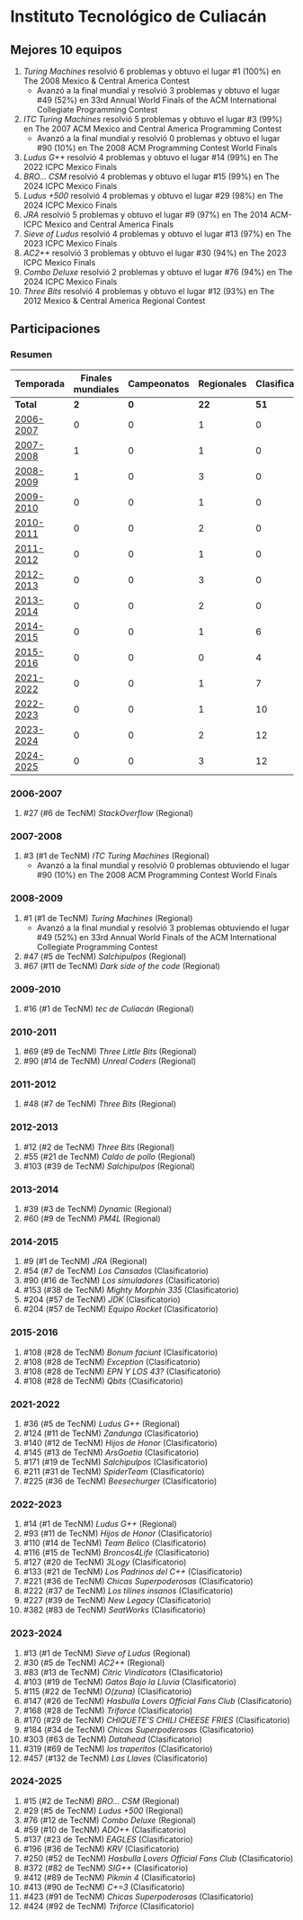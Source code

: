 # Instituto Tecnológico de Culiacán

## Mejores 10 equipos

1. _Turing Machines_ resolvió 6 problemas y obtuvo el lugar #1 (100%) en The 2008 Mexico & Central America Contest
    - Avanzó a la final mundial y resolvió 3 problemas y obtuvo el lugar #49 (52%) en 33rd Annual World Finals of the ACM International Collegiate Programming Contest
1. _ITC Turing Machines_ resolvió 5 problemas y obtuvo el lugar #3 (99%) en The 2007 ACM Mexico and Central America Programming Contest
    - Avanzó a la final mundial y resolvió 0 problemas y obtuvo el lugar #90 (10%) en The 2008 ACM Programming Contest World Finals
1. _Ludus G++_ resolvió 4 problemas y obtuvo el lugar #14 (99%) en The 2022 ICPC Mexico Finals
1. _BRO... CSM_ resolvió 4 problemas y obtuvo el lugar #15 (99%) en The 2024 ICPC Mexico Finals
1. _Ludus +500_ resolvió 4 problemas y obtuvo el lugar #29 (98%) en The 2024 ICPC Mexico Finals
1. _JRA_ resolvió 5 problemas y obtuvo el lugar #9 (97%) en The 2014 ACM-ICPC Mexico and Central America Finals
1. _Sieve of Ludus_ resolvió 4 problemas y obtuvo el lugar #13 (97%) en The 2023 ICPC Mexico Finals
1. _AC2++_ resolvió 3 problemas y obtuvo el lugar #30 (94%) en The 2023 ICPC Mexico Finals
1. _Combo Deluxe_ resolvió 2 problemas y obtuvo el lugar #76 (94%) en The 2024 ICPC Mexico Finals
1. _Three Bits_ resolvió 4 problemas y obtuvo el lugar #12 (93%) en The 2012 Mexico & Central America Regional Contest

## Participaciones

### Resumen

| Temporada | Finales mundiales | Campeonatos | Regionales | Clasificatorios | Equipos |
| --- | --- | --- | --- | --- | --- |
| **Total** | **2** | **0** | **22** | **51** | **65** |
| [2006-2007](#2006-2007) | 0 | 0 | 1 | 0 | 1 |
| [2007-2008](#2007-2008) | 1 | 0 | 1 | 0 | 1 |
| [2008-2009](#2008-2009) | 1 | 0 | 3 | 0 | 3 |
| [2009-2010](#2009-2010) | 0 | 0 | 1 | 0 | 1 |
| [2010-2011](#2010-2011) | 0 | 0 | 2 | 0 | 2 |
| [2011-2012](#2011-2012) | 0 | 0 | 1 | 0 | 1 |
| [2012-2013](#2012-2013) | 0 | 0 | 3 | 0 | 3 |
| [2013-2014](#2013-2014) | 0 | 0 | 2 | 0 | 2 |
| [2014-2015](#2014-2015) | 0 | 0 | 1 | 6 | 6 |
| [2015-2016](#2015-2016) | 0 | 0 | 0 | 4 | 4 |
| [2021-2022](#2021-2022) | 0 | 0 | 1 | 7 | 7 |
| [2022-2023](#2022-2023) | 0 | 0 | 1 | 10 | 10 |
| [2023-2024](#2023-2024) | 0 | 0 | 2 | 12 | 12 |
| [2024-2025](#2024-2025) | 0 | 0 | 3 | 12 | 12 |

### 2006-2007

1. #27 (#6 de TecNM) _StackOverflow_ (Regional)

### 2007-2008

1. #3 (#1 de TecNM) _ITC Turing Machines_ (Regional)
    - Avanzó a la final mundial y resolvió 0 problemas obtuviendo el lugar #90 (10%) en The 2008 ACM Programming Contest World Finals

### 2008-2009

1. #1 (#1 de TecNM) _Turing Machines_ (Regional)
    - Avanzó a la final mundial y resolvió 3 problemas obtuviendo el lugar #49 (52%) en 33rd Annual World Finals of the ACM International Collegiate Programming Contest
1. #47 (#5 de TecNM) _Salchipulpos_ (Regional)
1. #67 (#11 de TecNM) _Dark side of the code_ (Regional)

### 2009-2010

1. #16 (#1 de TecNM) _tec de Culiacán_ (Regional)

### 2010-2011

1. #69 (#9 de TecNM) _Three Little Bits_ (Regional)
1. #90 (#14 de TecNM) _Unreal Coders_ (Regional)

### 2011-2012

1. #48 (#7 de TecNM) _Three Bits_ (Regional)

### 2012-2013

1. #12 (#2 de TecNM) _Three Bits_ (Regional)
1. #55 (#21 de TecNM) _Caldo de pollo_ (Regional)
1. #103 (#39 de TecNM) _Salchipulpos_ (Regional)

### 2013-2014

1. #39 (#3 de TecNM) _Dynamic_ (Regional)
1. #60 (#9 de TecNM) _PM4L_ (Regional)

### 2014-2015

1. #9 (#1 de TecNM) _JRA_ (Regional)
1. #54 (#7 de TecNM) _Los Cansados_ (Clasificatorio)
1. #90 (#16 de TecNM) _Los simuladores_ (Clasificatorio)
1. #153 (#38 de TecNM) _Mighty Morphin 335_ (Clasificatorio)
1. #204 (#57 de TecNM) _JDK_ (Clasificatorio)
1. #204 (#57 de TecNM) _Equipo Rocket_ (Clasificatorio)

### 2015-2016

1. #108 (#28 de TecNM) _Bonum faciunt_ (Clasificatorio)
1. #108 (#28 de TecNM) _Exception_ (Clasificatorio)
1. #108 (#28 de TecNM) _EPN Y LOS 43?_ (Clasificatorio)
1. #108 (#28 de TecNM) _Qbits_ (Clasificatorio)

### 2021-2022

1. #36 (#5 de TecNM) _Ludus G++_ (Regional)
1. #124 (#11 de TecNM) _Zandunga_ (Clasificatorio)
1. #140 (#12 de TecNM) _Hijos de Honor_ (Clasificatorio)
1. #145 (#13 de TecNM) _ArsGoetia_ (Clasificatorio)
1. #171 (#19 de TecNM) _Salchipulpos_ (Clasificatorio)
1. #211 (#31 de TecNM) _SpiderTeam_ (Clasificatorio)
1. #225 (#36 de TecNM) _Beesechurger_ (Clasificatorio)

### 2022-2023

1. #14 (#1 de TecNM) _Ludus G++_ (Regional)
1. #93 (#11 de TecNM) _Hijos de Honor_ (Clasificatorio)
1. #110 (#14 de TecNM) _Team Belico_ (Clasificatorio)
1. #116 (#15 de TecNM) _Broncos4Life_ (Clasificatorio)
1. #127 (#20 de TecNM) _3Logy_ (Clasificatorio)
1. #133 (#21 de TecNM) _Los Padrinos del C++_ (Clasificatorio)
1. #221 (#36 de TecNM) _Chicas Superpoderosas_ (Clasificatorio)
1. #222 (#37 de TecNM) _Los tilines insanos_ (Clasificatorio)
1. #227 (#39 de TecNM) _New Legacy_ (Clasificatorio)
1. #382 (#83 de TecNM) _SeatWorks_ (Clasificatorio)

### 2023-2024

1. #13 (#1 de TecNM) _Sieve of Ludus_ (Regional)
1. #30 (#5 de TecNM) _AC2++_ (Regional)
1. #83 (#13 de TecNM) _Citric Vindicators_ (Clasificatorio)
1. #103 (#19 de TecNM) _Gatos Bajo la Lluvia_ (Clasificatorio)
1. #115 (#22 de TecNM) _O(zuna)_ (Clasificatorio)
1. #147 (#26 de TecNM) _Hasbulla Lovers Official Fans Club_ (Clasificatorio)
1. #168 (#28 de TecNM) _Triforce_ (Clasificatorio)
1. #170 (#29 de TecNM) _CHIQUETE'S CHILI CHEESE FRIES_ (Clasificatorio)
1. #184 (#34 de TecNM) _Chicas Superpoderosas_ (Clasificatorio)
1. #303 (#63 de TecNM) _Datahead_ (Clasificatorio)
1. #319 (#69 de TecNM) _los traperitos_ (Clasificatorio)
1. #457 (#132 de TecNM) _Las Llaves_ (Clasificatorio)

### 2024-2025

1. #15 (#2 de TecNM) _BRO... CSM_ (Regional)
1. #29 (#5 de TecNM) _Ludus +500_ (Regional)
1. #76 (#12 de TecNM) _Combo Deluxe_ (Regional)
1. #59 (#10 de TecNM) _ADO++_ (Clasificatorio)
1. #137 (#23 de TecNM) _EAGLES_ (Clasificatorio)
1. #196 (#36 de TecNM) _KRV_ (Clasificatorio)
1. #250 (#52 de TecNM) _Hasbulla Lovers Official Fans Club_ (Clasificatorio)
1. #372 (#82 de TecNM) _SIG++_ (Clasificatorio)
1. #412 (#89 de TecNM) _Pikmin 4_ (Clasificatorio)
1. #413 (#90 de TecNM) _C+=3_ (Clasificatorio)
1. #423 (#91 de TecNM) _Chicas Superpoderosas_ (Clasificatorio)
1. #424 (#92 de TecNM) _Triforce_ (Clasificatorio)



